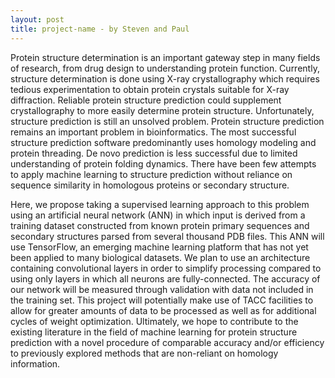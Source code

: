 ```yaml
---
layout: post
title: project-name - by Steven and Paul
---
```


Protein structure determination is an important gateway step in many fields of research, from drug design to understanding protein function. Currently, structure determination is done using X-ray crystallography which requires tedious experimentation to obtain protein crystals suitable for X-ray diffraction. Reliable protein structure prediction could supplement crystallography to more easily determine protein structure. Unfortunately, structure prediction is still an unsolved problem. Protein structure prediction remains an important problem in bioinformatics. The most successful structure prediction software predominantly uses homology modeling and protein threading. De novo prediction is less successful due to limited understanding of protein folding dynamics. There have been few attempts to apply machine learning to structure prediction without reliance on sequence similarity in homologous proteins or secondary structure.

Here, we propose taking a supervised learning approach to this problem using an artificial neural network (ANN) in which input is derived from a training dataset constructed from known protein primary sequences and secondary structures parsed from several thousand PDB files. This ANN will use TensorFlow, an emerging machine learning platform that has not yet been applied to many biological datasets. We plan to use an architecture containing convolutional layers in order to simplify processing compared to using only layers in which all neurons are fully-connected. The accuracy of our network will be measured through validation with data not included in the training set. This project will potentially make use of TACC facilities to allow for greater amounts of data to be processed as well as for additional cycles of weight optimization. Ultimately, we hope to contribute to the existing literature in the field of machine learning for protein structure prediction with a novel procedure of comparable accuracy and/or efficiency to previously explored methods that are non-reliant on homology information.
